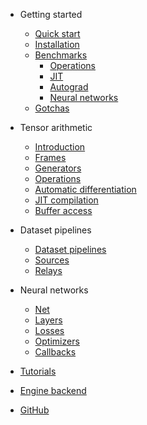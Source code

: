 - Getting started

  - [Quick start](README)
  - [Installation](installation)
  - [Benchmarks](benchmarks/)
    - [Operations](benchmarks/ops)
    - [JIT](benchmarks/jit)
    - [Autograd](benchmarks/autograd)
    - [Neural networks](benchmarks/nn)
  - [Gotchas](gotchas)

- Tensor arithmetic

  - [Introduction](tensor/)
  - [Frames](tensor/frames)
  - [Generators](tensor/generators)
  - [Operations](tensor/operations/)
  - [Automatic differentiation](tensor/autograd)
  - [JIT compilation](tensor/jit)
  - [Buffer access](tensor/accessing-data)

- Dataset pipelines

  - [Dataset pipelines](dataset/)
  - [Sources](dataset/sources)
  - [Relays](dataset/relays)

- Neural networks

  - [Net](nn/net)
  - [Layers](nn/layers/)
  - [Losses](nn/losses)
  - [Optimizers](nn/optimizers)
  - [Callbacks](nn/callbacks)

- [Tutorials](tutorials/)
- [Engine backend](engine/)
- [GitHub](https://github.com/matcha-ai/matcha-engine)

